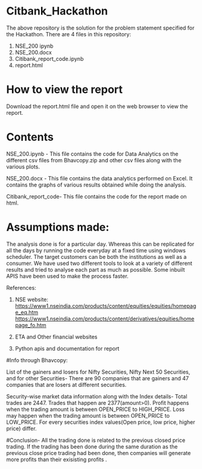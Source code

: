 # Citbank_Hackathon
The above repository is the solution for the problem statement specified for the Hackathon.
There are 4 files in this repository:
1. NSE_200 ipynb
2. NSE_200.docx
3. Citibank_report_code.ipynb
4. report.html

# How to view the report
Download the report.html file and open it on the web browser to view the report.

# Contents
NSE_200.ipynb - This file contains the code for Data Analytics on the different csv files from Bhavcopy.zip and other csv files
along with the various plots.

NSE_200.docx - This file contains the data analytics performed on Excel. It contains the graphs of various results obtained while doing the analysis.

Citibank_report_code- This file contains the code for the report made on html.

# Assumptions made:

The analysis done is for a particular day. Whereas this can be replicated for all the days by running the code everyday at a fixed time using windows scheduler.
The target customers can be both the institutions as well as a consumer. We have used two different tools to look at a variety of different results and tried to 
analyse each part as much as possible. Some inbuilt APIS have been used to make the process faster.

References:
1. NSE website: https://www1.nseindia.com/products/content/equities/equities/homepage_eq.htm
https://www1.nseindia.com/products/content/derivatives/equities/homepage_fo.htm

2. ETA and Other financial websites 

3. Python apis and documentation for report

#Info through Bhavcopy:

List of the gainers and losers for Nifty Securities, Nifty Next 50 Securities, and for other Securities- There are 90 companies that are gainers and 47 companies that are losers at different securities.

Security-wise market data information along with the Index details-
Total trades are 2447.
Trades that happen are 2377(amount>0).
Profit happens when the trading amount is between OPEN_PRICE to HIGH_PRICE.
Loss may happen when the trading amount is between OPEN_PRICE to LOW_PRICE.
For every securities index values(Open price, low price, higher price) differ. 

#Conclusion-
All the trading done is related to the previous closed price trading. If the trading has been done during the same duration as the previous close price trading had been done, then companies will generate more profits than their exisisting profits .

